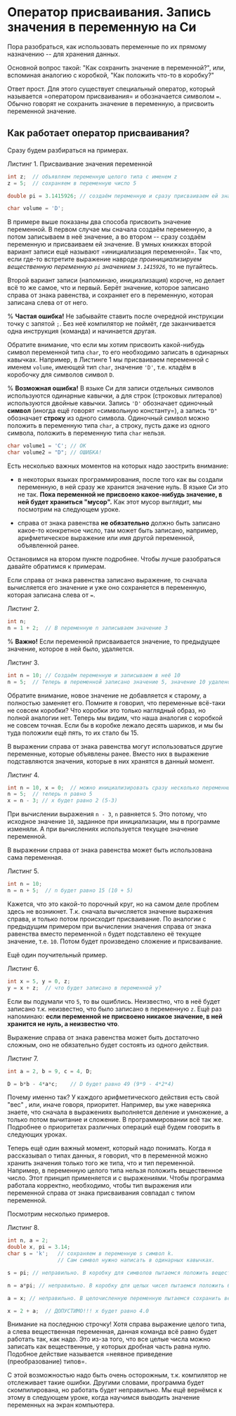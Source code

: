 # Оператор присваивания. Запись значения в переменную на Си

Пора разобраться, как использовать переменные по их прямому назначению -- для хранения данных. 

Основной вопрос такой: "Как сохранить значение в переменной?", или, вспоминая аналогию с коробкой, "Как положить что-то в коробку?"

Ответ прост. Для этого существует специальный оператор, который называется =оператором присваивания= и обозначается символом `=`. Обычно говорят не сохранить значение в переменную, а присвоить переменной значение.

## Как работает оператор присваивания?
Сразу будем разбираться на примерах.

Листинг 1. Присваивание значения переменной
```c
int z;	// объявляем переменную целого типа с именем z
z = 5;	// сохраняем в переменную число 5

double pi = 3.1415926; // создаём переменную и сразу присваиваем ей значение

char volume = 'D';
```

В примере выше показаны два способа присвоить значение переменной. В первом случае мы сначала создаём переменную, а потом записываем в неё значение, а во втором -- сразу создаём переменную и присваиваем ей значение. В умных книжках второй вариант записи ещё называют =инициализация переменной=. Так что, если где-то встретите выражение навроде _проинициализируем вещественную переменную `pi` значением `3.1415926`_, то не пугайтесь. 

Второй вариант записи (напоминаю, инициализация) короче, но делает всё то же самое, что и первый. Берёт значение, которое записано справа от знака равенства, и сохраняет его в переменную, которая записана слева от от него.

% **Частая ошибка!** 
Не забывайте ставить после очередной инструкции точку с запятой `;`. Без неё компилятор не поймёт, где заканчивается одна инструкция (команда) и начинается другая.

Обратите внимание, что если мы хотим присвоить какой-нибудь символ переменной типа `char`, то его необходимо записать в одинарных кавычках. Например, в Листинге 1 мы присваиваем переменной с именем `volume`, имеющей тип `char`, значение `'D'`, т.е. кладём в коробочку для символов символ `D`.

% **Возможная ошибка!** 
В языке Си для записи отдельных символов используются одинарные кавычки, а для строк (строковых литералов) используются двойные кавычки. 
Запись `'D'` обозначает одиночный **символ** (иногда ещё говорят =символьную константу=), а запись `"D"` обозначает **строку** из одного символа. Одиночный символ можно положить в переменную типа `char`, а строку, пусть даже из одного символа, положить в переменную типа `char` нельзя. 
```c
char volume1 = 'C'; // ОК
char volume2 = "D"; // ОШИБКА!
```


Есть несколько важных моментов на которых надо заострить внимание:

- в некоторых языках программирования, после того как вы создали переменную, в ней сразу же хранится значение нуль. В языке Си это не так. **Пока переменной не присвоено какое-нибудь значение, в ней будет храниться "мусор".** Как этот мусор выглядит, мы посмотрим на следующем уроке.

- справа от знака равенства **не обязательно** должно быть записано какое-то конкретное число, там может быть записано, например, арифметическое выражение или имя другой переменной, объявленной ранее.
 
Остановимся на втором пункте подробнее. Чтобы лучше разобраться давайте обратимся к примерам.

Если справа от знака равенства записано выражение, то сначала вычисляется его значение и уже оно сохраняется в переменную, которая записана слева от `=`.

Листинг 2.
```c
int n;
n = 1 + 2;	// В переменную n записываем значение 3

```

% **Важно!**
Если переменной присваивается значение, то предыдущее значение, которое в ней было, удаляется.

Листинг 3.
```c
int n = 10;	// Создаём переменную и записываем в неё 10
n = 5;	// Теперь в переменной записано значение 5, значение 10 удалено.
```

Обратите внимание, новое значение не добавляется к старому, а полностью заменяет его. Помните я говорил, что переменные всё-таки не совсем коробки? Что коробки это только наглядный образ, но полной аналогии нет. Теперь мы видим, что наша аналогия с коробкой не совсем точная. Если бы в коробке лежало десять шариков, и мы бы туда положили ещё пять, то их стало бы 15.

В выражении справа от знака равенства могут использоваться другие переменные, которые объявлены ранее. Вместо них в выражение подставляются значения, которые в них хранятся в данный момент.

Листинг 4.
```c
int n = 10, x = 0; 	// можно инициализировать сразу несколько переменных
n = 5; 	// теперь n равно 5
x = n - 3; // x будет равно 2 (5-3)
```

При вычислении выражения `n - 3`, `n` равняется `5`. Это потому, что исходное значение `10`, заданное при инициализации, мы в программе изменяли. А при вычислениях используется текущее значение переменной.

В выражении справа от знака равенства может быть использована сама переменная.

Листинг 5.
```c
int n = 10;
n = n + 5; 	// n будет равно 15 (10 + 5)
```

Кажется, что это какой-то порочный круг, но на самом деле проблем здесь не возникнет. Т.к. сначала вычисляется значение выражения справа, и только потом происходит присваивание. По аналогии с предыдущим примером при вычислении значения справа от знака равенства вместо переменной `n` будет подставлено её текущее значение, т.е. `10`. Потом будет произведено сложение и присваивание.

Ещё один поучительный пример.

Листинг 6.
```c
int x = 5, y = 0, z;
y = x + z; 	// что будет записано в переменной y?
```

Если вы подумали что `5`, то вы ошиблись. Неизвестно, что в неё будет записано т.к. неизвестно, что было записано в переменную `z`. Ещё раз напоминаю: **если переменной не присвоено никакое значение, в ней хранится не нуль, а неизвестно что**.

Выражение справа от знака равенства может быть достаточно сложным, оно не обязательно будет состоять из одного действия.

Листинг 7.
```c
int a = 2, b = 9, c = 4, D;

D = b*b - 4*a*c; 	// D будет равно 49 (9*9 - 4*2*4)
```
Почему именно так? У каждого арифметического действия есть свой "вес" , или, иначе говоря, приоритет. Например, вы уже наверняка знаете, что сначала в выражениях выполняется деление и умножение, а только потом вычитание и сложение. В программировании всё так же. Подробнее о приоритетах различных операций ещё будем говорить в следующих уроках.

Теперь ещё один важный момент, который надо понимать. Когда я рассказывал о типах данных, я говорил, что в переменной можно хранить значения только того же типа, что и тип переменной. Например, в переменную целого типа нельзя положить вещественное число. Этот принцип применяется и с выражениями. Чтобы программа работала корректно, необходимо, чтобы тип выражения или переменной справа от знака присваивания совпадал с типом переменной.

Посмотрим несколько примеров.

Листинг 8.
```c
int n, a = 2;
double x, pi = 3.14;
char s = 'k'; 	// сохраняем в переменную s символ k. 
                // Сам символ нужно написать в одинарных кавычках.

s = pi; // неправильно. В коробку для символов пытаемся положить вещественное число

n = a*pi; // неправильно. В коробку для целых чисел пытаемся положить 6.28 (2*3.14)

a = x; // неправильно. В целочисленную переменную пытаемся сохранить вещественное число

x = 2 + a;	// ДОПУСТИМО!!! x будет равно 4.0
```

Внимание на последнюю строчку! Хотя справа выражение целого типа, а слева вещественная переменная, данная команда всё равно будет работать так, как надо. Это из-за того, что все целые числа можно записать как вещественные, у которых дробная часть равна нулю. Подобное действие называется =неявное приведение (преобразование) типов=. 

С этой возможностью надо быть очень осторожным, т.к. компилятор не отслеживает такие ошибки. Другими словами, программа будет скомпилирована, но работать будет неправильно. Мы ещё вернёмся к этому в следующем уроке, когда научимся выводить значение переменных на экран компьютера.